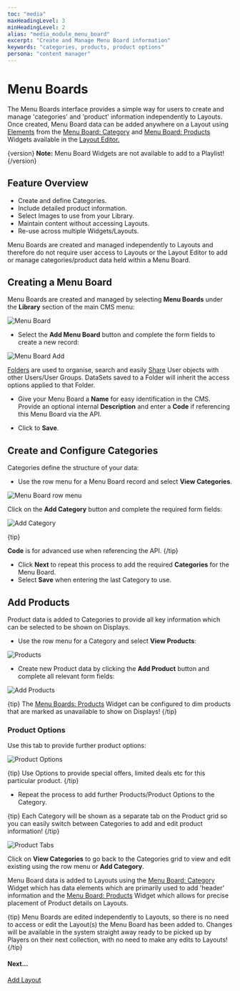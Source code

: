 ```yaml
---
toc: "media"
maxHeadingLevel: 3
minHeadingLevel: 2
alias: "media_module_menu_board"
excerpt: "Create and Manage Menu Board information"
keywords: "categories, products, product options"
persona: "content manager"
---
```


 # Menu Boards

The Menu Boards interface provides a simple way for users to create and manage 'categories' and 'product' information independently to Layouts. Once created, Menu Board data can be added anywhere on a Layout using [Elements](layouts_editor#content-data-widgets-and-elements) from the  [Menu Board: Category](media_module_menuboards_category.html) and [Menu Board: Products](media_module_menuboards_products.html) Widgets available in the [Layout Editor.](layouts_editor.html)

{version}
**Note:** Menu Board Widgets are not available to add to a Playlist!
{/version}

## Feature Overview

- Create and define Categories.
- Include detailed product information.
- Select Images to use from your Library.
- Maintain content without accessing Layouts.
- Re-use across multiple Widgets/Layouts.

Menu Boards are created and managed independently to Layouts and therefore do not require user access to Layouts or the Layout Editor to add or manage categories/product data held within a Menu Board.

## Creating a Menu Board

Menu Boards are created and managed by selecting **Menu Boards** under the **Library** section of the main CMS menu: 

![Menu Board](img/v4_media_menuboards_grid.png)

- Select the **Add Menu Board** button and complete the form fields to create a new record:

![Menu Board Add](img/v4_media_menuboards_add.png)

[Folders](tour_folders.html) are used to organise, search and easily [Share](https://test.xibo.org.uk/manual/en/users_features_and_sharing.html#content-share) User objects with other Users/User Groups. DataSets saved to a Folder will inherit the access options applied to that Folder.

- Give your Menu Board a **Name** for easy identification in the CMS. Provide an optional internal **Description** and enter a **Code** if referencing this Menu Board via the API.

- Click to **Save**.

## Create and Configure Categories

Categories define the structure of your data:

- Use the row menu for a Menu Board record and select **View Categories**.

![Menu Board row menu](img/v4_media_menuboards_row_menu.png)

Click on the **Add Category** button and complete the required form fields:

![Add Category](img/v4_media_menuboards_add_category.png)

{tip}

**Code** is for advanced use when referencing the API.
{/tip}

- Click **Next** to repeat this process to add the required **Categories** for the Menu Board.
- Select **Save** when entering the last Category to use.

## Add Products

Product data is added to Categories to provide all key information which can be selected to be shown on Displays.

- Use the row menu for a Category and select **View Products**:

![Products](img/v4_media_menuboards_products.png)

- Create new Product data by clicking the **Add Product** button and complete all relevant form fields:

![Add Products](img/v4_media_menuboards_add_product.png)



{tip}
The [Menu Boards: Products](media_module_menuboards_products.html) Widget can be configured to dim products that are marked as unavailable to show on Displays!
{/tip}

### Product Options

Use this tab to provide further product options:

![Product Options](img/v4_media_menuboards_product_options.png)



{tip}
Use Options to provide special offers, limited deals etc for this particular product.
{/tip}

- Repeat the process to add further Products/Product Options to the Category. 

{tip}
Each Category will be shown as a separate tab on the Product grid so you can easily switch between Categories to add and edit product information!
{/tip}

![Product Tabs](img/v4_media_menuboards_product_tabs.png)

Click on **View Categories** to go back to the Categories grid to view and edit existing using the row menu or **Add Category**.

Menu Board data is added to Layouts using the [Menu Board: Category](media_module_menuboards_category.html) Widget which has data elements which are primarily used to add 'header' information and the [Menu Board: Products](media_module_menuboards_products.html) Widget which allows for precise placement of Product details on Layouts.

{tip}
Menu Boards are edited independently to Layouts, so there is no need to access or edit the Layout(s) the Menu Board has been added to. Changes will be available in the system straight away ready to be picked up by Players on their next collection, with no need to make any edits to Layouts!
{/tip}



#### Next...

[Add Layout](layouts.html#content-adding-layouts)




